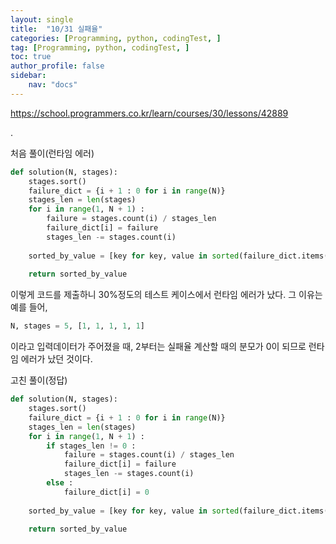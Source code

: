 ```yaml
---
layout: single
title:  "10/31 실패율"
categories: [Programming, python, codingTest, ]
tag: [Programming, python, codingTest, ]
toc: true
author_profile: false
sidebar:
    nav: "docs"
---
```


https://school.programmers.co.kr/learn/courses/30/lessons/42889

 .

처음 풀이(런타임 에러)

```python
def solution(N, stages):
    stages.sort()
    failure_dict = {i + 1 : 0 for i in range(N)}
    stages_len = len(stages)
    for i in range(1, N + 1) :
        failure = stages.count(i) / stages_len
        failure_dict[i] = failure
        stages_len -= stages.count(i)
    
    sorted_by_value = [key for key, value in sorted(failure_dict.items(), key = lambda x : x[1], reverse = True)]
    
    return sorted_by_value
```

이렇게 코드를 제출하니 30%정도의 테스트 케이스에서 런타임 에러가 났다. 그  이유는 예를 들어, 

```python
N, stages = 5, [1, 1, 1, 1, 1]
```

이라고 입력데이터가 주어졌을 때, 2부터는 실패율 계산할 때의 분모가 0이 되므로 런타임 에러가 났던 것이다.



고친 풀이(정답)

```python
def solution(N, stages):
    stages.sort()
    failure_dict = {i + 1 : 0 for i in range(N)}
    stages_len = len(stages)
    for i in range(1, N + 1) :
        if stages_len != 0 :
            failure = stages.count(i) / stages_len
            failure_dict[i] = failure
            stages_len -= stages.count(i)
        else :
            failure_dict[i] = 0
    
    sorted_by_value = [key for key, value in sorted(failure_dict.items(), key = lambda x : x[1], reverse = True)]
    
    return sorted_by_value
```


